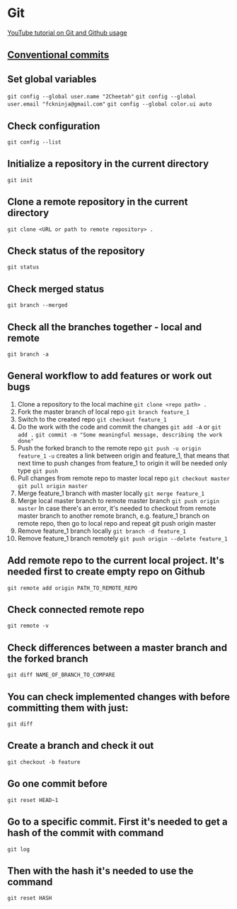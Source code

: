 # Git
[YouTube tutorial on Git and Github usage](https://youtu.be/RGOj5yH7evk)

## [Conventional commits](https://www.conventionalcommits.org/)


## Set global variables
`git config --global user.name "2Cheetah"`
`git config --global user.email "fckninja@gmail.com"`
`git config --global color.ui auto`

## Check configuration
`git config --list`

## Initialize a repository in the current directory
`git init`

## Clone a remote repository in the current directory
`git clone <URL or path to remote repository> .`

## Check status of the repository
`git status`

## Check merged status
`git branch --merged`

## Check all the branches together - local and remote
`git branch -a`

## General workflow to add features or work out bugs
1. Clone a repository to the local machine
`git clone <repo path> .`
2. Fork the master branch of local repo
`git branch feature_1`
3. Switch to the created repo
`git checkout feature_1`
4. Do the work with the code and commit the changes
`git add -A`
or
`git add .`
`git commit -m "Some meaningful message, describing the work done"`
5. Push the forked branch to the remote repo
`git push -u origin feature_1`
`-u` creates a link between origin and feature_1, that means that next time to push changes from feature_1 to origin it will be needed only type `git push`
6. Pull changes from remote repo to master local repo
`git checkout master`
`git pull origin master`
7. Merge feature_1 branch with master locally
`git merge feature_1`
8. Merge local master branch to remote master branch
`git push origin master`
In case there's an error, it's needed to checkout from remote master branch to another remote branch, e.g. feature_1 branch on remote repo, then go to local repo and repeat git push origin master
9. Remove feature_1 branch locally
`git branch -d feature_1`
10. Remove feature_1 branch remotely
`git push origin --delete feature_1`

## Add remote repo to the current local project. It's needed first to create empty repo on Github
`git remote add origin PATH_TO_REMOTE_REPO`

## Check connected remote repo
`git remote -v`

## Check differences between a master branch and the forked branch
`git diff NAME_OF_BRANCH_TO_COMPARE`

## You can check implemented changes with before committing them with just:
`git diff`

## Create a branch and check it out
`git checkout -b feature`

## Go one commit before
`git reset HEAD~1`

## Go to a specific commit. First it's needed to get a hash of the commit with command
`git log`

## Then with the hash it's needed to use the command
`git reset HASH`